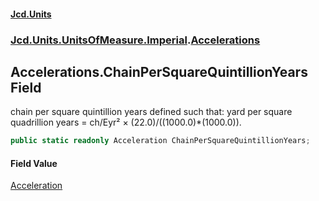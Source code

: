 #### [Jcd.Units](index 'index')
### [Jcd.Units.UnitsOfMeasure.Imperial](Jcd.Units.UnitsOfMeasure.Imperial 'Jcd.Units.UnitsOfMeasure.Imperial').[Accelerations](Accelerations 'Jcd.Units.UnitsOfMeasure.Imperial.Accelerations')

## Accelerations.ChainPerSquareQuintillionYears Field

chain per square quintillion years defined such that: yard per square quadrillion years = ch/Eyr² ×
(22.0)/((1000.0)*(1000.0)).

```csharp
public static readonly Acceleration ChainPerSquareQuintillionYears;
```

#### Field Value
[Acceleration](Acceleration 'Jcd.Units.UnitTypes.Acceleration')